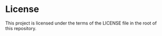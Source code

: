 # License

This project is licensed under the terms of the LICENSE file in the root of this repository.
